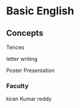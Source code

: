 # Basic English

## Concepts
Tences

letter writing

Poster Presentation

### Faculty

kiran Kumar reddy
